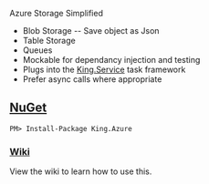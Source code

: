 Azure Storage Simplified
- Blob Storage
-- Save object as Json
- Table Storage
- Queues
- Mockable for dependancy injection and testing
- Plugs into the [King.Service](https://github.com/jefking/King.Service) task framework
- Prefer async calls where appropriate

## [NuGet](https://www.nuget.org/packages/King.Azure)
```
PM> Install-Package King.Azure
```

### [Wiki](https://github.com/jefking/King.Azure/wiki)
View the wiki to learn how to use this.